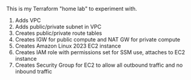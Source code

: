 This is my Terraform "home lab" to experiment with.

1.  Adds VPC
2.  Adds public/private subnet in VPC
3.  Creates public/private route tables
4.  Creates IGW for public compute and NAT GW for private compute
5.  Creates Amazon Linux 2023 EC2 instance
6.  Creates IAM role with permissions set for SSM use, attaches to EC2 instance
7.  Creates Security Group for EC2 to allow all outbound traffic and no inbound traffic
